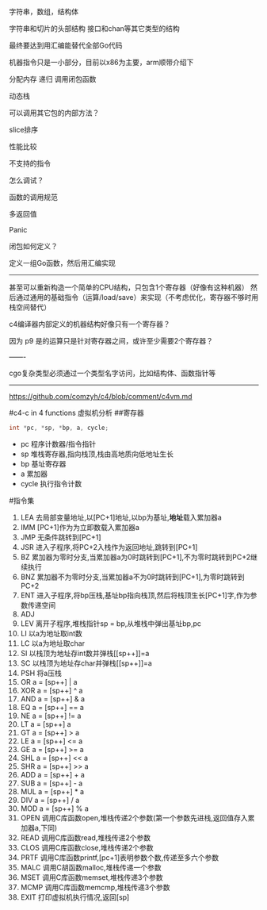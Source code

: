 字符串，数组，结构体

字符串和切片的头部结构
接口和chan等其它类型的结构

最终要达到用汇编能替代全部Go代码

机器指令只是一小部分，目前以x86为主要，arm顺带介绍下

分配内存
递归
调用闭包函数

动态栈

可以调用其它包的内部方法？

slice排序

性能比较

不支持的指令

怎么调试？

函数的调用规范

多返回值

Panic

闭包如何定义？

定义一组Go函数，然后用汇编实现

----

甚至可以重新构造一个简单的CPU结构，只包含1个寄存器（好像有这种机器）
然后通过通用的基础指令（运算/load/save）来实现（不考虑优化，寄存器不够时用栈空间替代）

c4编译器内部定义的机器结构好像只有一个寄存器？

因为 p9 是的运算只是针对寄存器之间，或许至少需要2个寄存器？

——-

cgo复杂类型必须通过一个类型名字访问，比如结构体、函数指针等


------


https://github.com/comzyh/c4/blob/comment/c4vm.md

#c4-c in 4 functions 虚拟机分析
##寄存器
```C
int *pc, *sp, *bp, a, cycle;
```
- pc 程序计数器/指令指针
- sp 堆栈寄存器,指向栈顶,栈由高地质向低地址生长
- bp 基址寄存器
- a	 累加器
- cycle 执行指令计数

#指令集

1. LEA 去局部变量地址,以[PC+1]地址,以bp为基址,**地址**载入累加器a
2. IMM [PC+1]作为为立即数载入累加器a
3. JMP 无条件跳转到[PC+1]
4. JSR 进入子程序,将PC+2入栈作为返回地址,跳转到[PC+1]
5. BZ  累加器为零时分支,当累加器a为0时跳转到[PC+1],不为零时跳转到PC+2继续执行
6. BNZ 累加器不为零时分支,当累加器a不为0时跳转到[PC+1],为零时跳转到PC+2
7. ENT 进入子程序,将bp压栈,基址bp指向栈顶,然后将栈顶生长[PC+1]字,作为参数传递空间
8. ADJ
9. LEV 离开子程序,堆栈指针sp = bp,从堆栈中弹出基址bp,pc
10. LI 以a为地址取int数
11. LC 以a为地址取char
12. SI 以栈顶为地址存int数并弹栈[[sp++]]=a
13. SC 以栈顶为地址存char并弹栈[[sp++]]=a
14. PSH 将a压栈
15. OR a = [sp++] | a
16. XOR a = [sp++] ^ a
17. AND a = [sp++] & a
18. EQ  a = [sp++] == a
19. NE  a = [sp++] != a
20. LT  a = [sp++]  a
21. GT  a = [sp++] > a
22. LE  a = [sp++] <= a
23. GE  a = [sp++] >= a
24. SHL a = [sp++] << a
25. SHR a = [sp++] >> a
26. ADD a = [sp++] + a
27. SUB a = [sp++] - a
28. MUL a = [sp++] * a
29. DIV a = [sp++] / a
30. MOD a = [sp++] % a
31. OPEN 调用C库函数open,堆栈传递2个参数(第一个参数先进栈,返回值存入累加器a,下同)
32. READ 调用C库函数read,堆栈传递2个参数
33. CLOS 调用C库函数close,堆栈传递2个参数
34. PRTF 调用C库函数printf,[pc+1]表明参数个数,传递至多六个参数
35. MALC 调用C胡函数malloc,堆栈传递一个参数
36. MSET 调用C库函数memset,堆栈传递3个参数
37. MCMP 调用C库函数memcmp,堆栈传递3个参数
38. EXIT 打印虚拟机执行情况,返回[sp]
